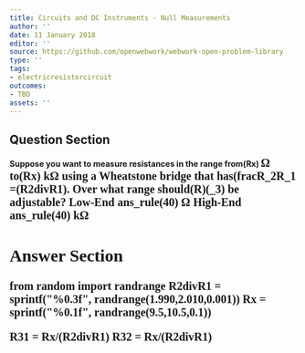 ```yaml
---
title: Circuits and DC Instruments - Null Measurements
author: ''
date: 11 January 2018
editor: ''
source: https://github.com/openwebwork/webwork-open-problem-library
type: ''
tags:
- electricresistorcircuit
outcomes:
- TBD
assets: ''
---
```


## Question Section 

<b>
Suppose you want to measure resistances in the range from(Rx) <span style="font-family: 'Times'; font-size: 20px";>&Omega;<span> to(Rx) <span style="font-family: 'Times'; font-size: 20px";>k&Omega;<span> using a Wheatstone bridge that has(fracR_2R_1 =(R2divR1). Over what range should(R)(_3) be adjustable?
Low-End
ans_rule(40) <span style="font-family: 'Times'; font-size: 20px";>&Omega;<span>
High-End
ans_rule(40) <span style="font-family: 'Times'; font-size: 20px";>k&Omega;<span>


## Answer Section

from random import randrange
R2divR1 = sprintf("%0.3f", randrange(1.990,2.010,0.001))
Rx = sprintf("%0.1f", randrange(9.5,10.5,0.1))

R31 = Rx/(R2divR1)
R32 = Rx/(R2divR1)